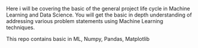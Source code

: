 Here  i will be covering the basic of the general project life cycle in Machine Learning and Data Science. You will get the basic in depth understanding of addressing various problem statements using Machine Learning techniques. 

This repo contains basic in ML, Numpy, Pandas, Matplotlib
